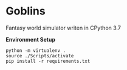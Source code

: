 # Goblins
Fantasy world simulator writen in CPython 3.7

**Environment Setup**

    python -m virtualenv .
    source ./Scripts/activate
    pip install -r requirements.txt
